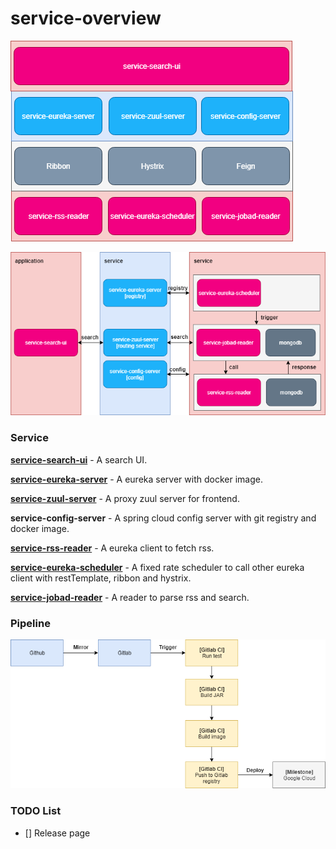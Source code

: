 # service-overview

![overview1](https://github.com/dotterbear/service-overview/raw/master/chart/1.png)

![overview2](https://github.com/dotterbear/service-overview/raw/master/chart/2.png)

### Service

**[service-search-ui](https://github.com/dotterbear/service-search-ui)** - A search UI.

**[service-eureka-server](https://github.com/dotterbear/service-eureka-server)** - A eureka server with docker image.

**[service-zuul-server](https://github.com/dotterbear/service-zuul-server)** - A proxy zuul server for frontend.

**service-config-server** - A spring cloud config server with git registry and docker image.

**[service-rss-reader](https://github.com/dotterbear/service-rss-reader)** - A eureka client to fetch rss.

**[service-eureka-scheduler](https://github.com/dotterbear/service-eureka-scheduler)** - A fixed rate scheduler to call other eureka client with restTemplate, ribbon and hystrix.

**[service-jobad-reader](https://github.com/dotterbear/service-jobad-reader)** - A reader to parse rss and search.

### Pipeline

![overview3](https://github.com/dotterbear/service-overview/raw/master/chart/3.png)

### TODO List
- [] Release page
